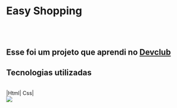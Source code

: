 <h1>Easy Shopping</h1>
<br>
<br>
<h2>Esse foi um projeto que aprendi no <a href="https://aulas.devclub.com.br/m/courses?showcase=3">Devclub</a></h2>

<h2> Tecnologias utilizadas</h2>
<br>
|Html| Css|
<br>
<img src="https://github.com/AyshaBuarque/easy-shopping/blob/main/Captura%20de%20tela%202025-05-30%20162944.png?raw=true">

